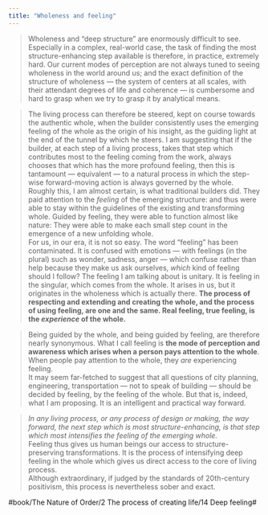 ```yaml
---
title: "Wholeness and feeling"
---
```


> Wholeness and “deep structure” are enormously difficult to see. Especially in a complex, real-world case, the task of finding the most structure-enhancing step available is therefore, in practice, extremely hard. Our current modes of perception are not always tuned to seeing wholeness in the world around us; and the exact definition of the structure of wholeness — the system of centers at all scales, with their attendant degrees of life and coherence — is cumbersome and hard to grasp when we try to grasp it by analytical means.  

> The living process can therefore be steered, kept on course towards the authentic whole, when the builder consistently uses the emerging feeling of the whole as the origin of his insight, as the guiding light at the end of the tunnel by which he steers. I am suggesting that if the builder, at each step of a living process, takes that step which contributes most to the feeling coming from the work, always chooses that which has the more profound feeling, then this is tantamount — equivalent — to a natural process in which the step-wise forward-moving action is always governed by the whole.  
> Roughly this, I am almost certain, is what traditional builders did. They paid attention to the *feeling* of the emerging structure: and thus were able to stay within the guidelines of the existing and transforming whole. Guided by feeling, they were able to function almost like nature: They were able to make each small step count in the emergence of a new unfolding whole.  
> For us, in our era, it is not so easy. The word “feeling” has been contaminated. It is confused with emotions — with feelings (in the plural) such as wonder, sadness, anger — which confuse rather than help because they make us ask ourselves, *which* kind of feeling should I follow? The feeling I am talking about is unitary. It is feeling in the singular, which comes from the whole. It arises in us, but it originates in the wholeness which is actually there. **The process of respecting and extending and creating the whole, and the process of using feeling, are one and the same. Real feeling, true feeling, is the *experience* of the whole.**  

> Being guided by the whole, and being guided by feeling, are therefore nearly synonymous. What I call feeling is **the mode of perception and awareness which arises when a person pays attention to the whole**. When people pay attention to the whole, they *are* experiencing feeling.  
> It may seem far-fetched to suggest that all questions of city planning, engineering, transportation — not to speak of building — should be decided by feeling, by the feeling of the whole. But that is, indeed, what I am proposing. It is an intelligent and practical way forward.  

> *In any living process, or any process of design or making, the way forward, the next step which is most structure-enhancing, is that step which most intensifies the feeling of the emerging whole.*  
> Feeling thus gives us human beings our access to structure-preserving transformations. It is the process of intensifying deep feeling in the whole which gives us direct access to the core of living process.  
> Although extraordinary, if judged by the standards of 20th-century positivism, this process is nevertheless sober and exact.  

#book/The Nature of Order/2 The process of creating life/14 Deep feeling#